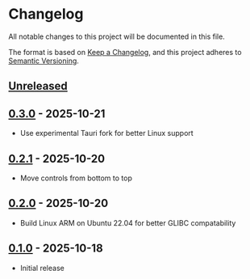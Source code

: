 # Changelog
All notable changes to this project will be documented in this file.

The format is based on [Keep a Changelog](https://keepachangelog.com/en/1.0.0/), and this project adheres to [Semantic
Versioning](https://semver.org/spec/v2.0.0.html).

## [Unreleased]

## [0.3.0] - 2025-10-21
- Use experimental Tauri fork for better Linux support

## [0.2.1] - 2025-10-20
- Move controls from bottom to top

## [0.2.0] - 2025-10-20
- Build Linux ARM on Ubuntu 22.04 for better GLIBC compatability

## [0.1.0] - 2025-10-18
- Initial release

[Unreleased]:
https://github.com/BusinessSimulations/easy-web-dashboard/compare/0.3.0...HEAD
[0.3.0]:
https://github.com/BusinessSimulations/easy-web-dashboard/compare/0.2.1...0.3.0
[0.2.1]:
https://github.com/BusinessSimulations/easy-web-dashboard/compare/0.2.0...0.2.1
[0.2.0]:
https://github.com/BusinessSimulations/easy-web-dashboard/compare/0.1.0...0.2.0
[0.1.0]:
https://github.com/BusinessSimulations/easy-web-dashboard/releases/tag/0.1.0
